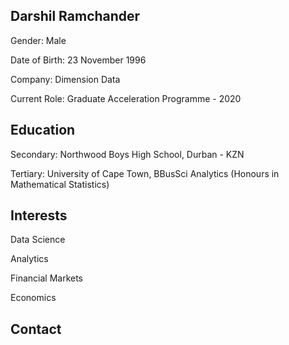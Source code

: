 ## Darshil Ramchander 

Gender: Male

Date of Birth: 23 November 1996

Company: Dimension Data 

Current Role: Graduate Acceleration Programme - 2020

## Education

Secondary: Northwood Boys High School, Durban - KZN

Tertiary: University of Cape Town, BBusSci Analytics (Honours in Mathematical Statistics) 


## Interests 

Data Science 

Analytics 

Financial Markets

Economics 


## Contact





